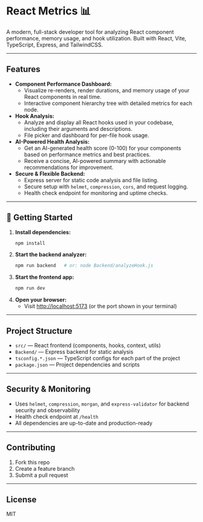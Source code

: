 # React Metrics 📊

A modern, full-stack developer tool for analyzing React component performance, memory usage, and hook utilization. Built with React, Vite, TypeScript, Express, and TailwindCSS.

---

## Features

-   **Component Performance Dashboard:**
    -   Visualize re-renders, render durations, and memory usage of your React components in real time.
    -   Interactive component hierarchy tree with detailed metrics for each node.
-   **Hook Analysis:**
    -   Analyze and display all React hooks used in your codebase, including their arguments and descriptions.
    -   File picker and dashboard for per-file hook usage.
-   **AI-Powered Health Analysis:**
    -   Get an AI-generated health score (0-100) for your components based on performance metrics and best practices.
    -   Receive a concise, AI-powered summary with actionable recommendations for improvement.
-   **Secure & Flexible Backend:**
    -   Express server for static code analysis and file listing.
    -   Secure setup with `helmet`, `compression`, `cors`, and request logging.
    -   Health check endpoint for monitoring and uptime checks.

---

## 🚀 Getting Started


1. **Install dependencies:**
   ```sh
   npm install
   ```
2. **Start the backend analyzer:**
   ```sh
   npm run backend   # or: node Backend/analyzeHook.js
   ```
3. **Start the frontend app:**
   ```sh
   npm run dev
   ```
4. **Open your browser:**
   - Visit [http://localhost:5173](http://localhost:5173) (or the port shown in your terminal)

---

## Project Structure

- `src/` — React frontend (components, hooks, context, utils)
- `Backend/` — Express backend for static analysis
- `tsconfig.*.json` — TypeScript configs for each part of the project
- `package.json` — Project dependencies and scripts

---

## Security & Monitoring

- Uses `helmet`, `compression`, `morgan`, and `express-validator` for backend security and observability
- Health check endpoint at `/health`
- All dependencies are up-to-date and production-ready

---

## Contributing

1. Fork this repo
2. Create a feature branch
3. Submit a pull request

---

## License

MIT
